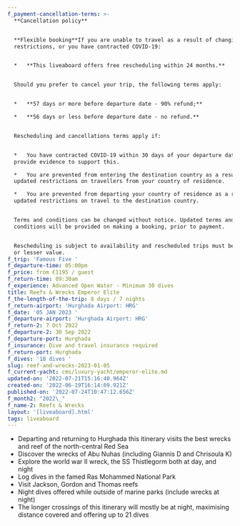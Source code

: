 ```yaml
---
f_payment-cancellation-terms: >-
  **Cancellation policy**


  **Flexible booking**If you are unable to travel as a result of changing travel
  restrictions, or you have contracted COVID-19:


  *   **This liveaboard offers free rescheduling within 24 months.**


  Should you prefer to cancel your trip, the following terms apply:


  *   **57 days or more before departure date - 90% refund;**

  *   **56 days or less before departure date - no refund.**


  Rescheduling and cancellations terms apply if:


  *   You have contracted COVID-19 within 30 days of your departure date and can
  provide evidence to support this.

  *   You are prevented from entering the destination country as a result of
  updated restrictions on travellers from your country of residence.

  *   You are prevented from departing your country of residence as a result of
  updated restrictions on travel to the destination country.


  Terms and conditions can be changed without notice. Updated terms and
  conditions will be provided on making a booking, prior to payment.


  Rescheduling is subject to availability and rescheduled trips must be of equal
  or lesser value.
f_trip: 'Famous Five '
f_departure-time: 05:00pm
f_price: from €1195 / guest
f_return-time: 09:30am
f_experience: Advanced Open Water - Minimum 30 dives
title: Reefs & Wrecks Emperor Elite
f_the-length-of-the-trip: 8 days / 7 nights
f_return-airport: 'Hurghada Airport: HRG'
f_date: '05 JAN 2023 '
f_departure-airport: 'Hurghada Airport: HRG'
f_return-2: 7 Oct 2022
f_departure-2: 30 Sep 2022
f_departure-port: Hurghada
f_insurance: Dive and travel insurance required
f_return-port: Hurghada
f_dives: '18 dives '
slug: reef-and-wrecks-2023-01-05
f_current-yacht: cms/luxury-yacht/emperor-elite.md
updated-on: '2022-07-21T15:16:40.964Z'
created-on: '2022-06-19T16:14:09.921Z'
published-on: '2022-07-24T10:47:12.656Z'
f_month2: "2022\_"
f_name-2: Reefs & Wrecks
layout: '[liveaboard].html'
tags: liveaboard
---
```


*   Departing and returning to Hurghada this itinerary visits the best wrecks and reef of the north-central Red Sea
*   Discover the wrecks of Abu Nuhas (including Giannis D and Chrisoula K)
*   Explore the world war II wreck, the SS Thistlegorm both at day, and night
*   Log dives in the famed Ras Mohammed National Park
*   Visit Jackson, Gordon and Thomas reefs
*   Night dives offered while outside of marine parks (include wrecks at night)
*   The longer crossings of this itinerary will mostly be at night, maximising distance covered and offering up to 21 dives

